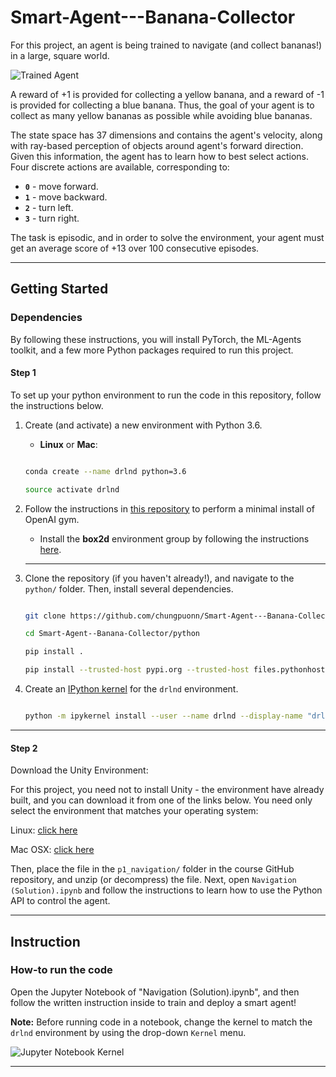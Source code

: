 # Smart-Agent---Banana-Collector
For this project, an agent is being trained to navigate (and collect bananas!) in a large, square world.

[//]: # (Image References)

[image1]: https://user-images.githubusercontent.com/10624937/42135619-d90f2f28-7d12-11e8-8823-82b970a54d7e.gif "Trained Agent"

![Trained Agent][image1]

A reward of +1 is provided for collecting a yellow banana, and a reward of -1 is provided for collecting a blue banana.  Thus, the goal of your agent is to collect as many yellow bananas as possible while avoiding blue bananas.  

The state space has 37 dimensions and contains the agent's velocity, along with ray-based perception of objects around agent's forward direction.  Given this information, the agent has to learn how to best select actions.  Four discrete actions are available, corresponding to:
- **`0`** - move forward.
- **`1`** - move backward.
- **`2`** - turn left.
- **`3`** - turn right.

The task is episodic, and in order to solve the environment, your agent must get an average score of +13 over 100 consecutive episodes.

****
  
## Getting Started
### Dependencies 

By following these instructions, you will install PyTorch, the ML-Agents toolkit, and a few more Python packages required to run this project.

#### __Step 1__
To set up your python environment to run the code in this repository, follow the instructions below. 



1. Create (and activate) a new environment with Python 3.6. 

    - __Linux__ or __Mac__:  

    ```bash 

    conda create --name drlnd python=3.6 

    source activate drlnd 

    ``` 



2. Follow the instructions in [this repository](https://github.com/openai/gym) to perform a minimal install of OpenAI gym.   

    - Install the **box2d** environment group by following the instructions [here](https://github.com/openai/gym#box2d). 
    
    ****

3. Clone the repository (if you haven't already!), and navigate to the `python/` folder.  Then, install several dependencies. 

    ```bash 

    git clone https://github.com/chungpuonn/Smart-Agent---Banana-Collector.git 

    cd Smart-Agent--Banana-Collector/python 

    pip install . 

    pip install --trusted-host pypi.org --trusted-host files.pythonhosted.org torch===0.4.0 torchvision===0.2.0 tensorflow==1.7.1 -f https://download.pytorch.org/whl/torch_stable.html

    ``` 

  

4. Create an [IPython kernel](http://ipython.readthedocs.io/en/stable/install/kernel_install.html) for the `drlnd` environment.   

    ```bash 

    python -m ipykernel install --user --name drlnd --display-name "drlnd" 

    ``` 

****
#### __Step 2__
Download the Unity Environment:

For this project, you need not to install Unity - the environment have already built, and you can download it from one of the links below. You need only select the environment that matches your operating system:

Linux: [click here](https://s3-us-west-1.amazonaws.com/udacity-drlnd/P1/Banana/Banana_Linux.zip)

Mac OSX: [click here](https://s3-us-west-1.amazonaws.com/udacity-drlnd/P1/Banana/Banana.app.zip)


Then, place the file in the `p1_navigation/` folder in the course GitHub repository, and unzip (or decompress) the file.  Next, open `Navigation (Solution).ipynb` and follow the instructions to learn how to use the Python API to control the agent.

****
## Instruction

### How-to run the code

Open the Jupyter Notebook of "Navigation (Solution).ipynb", and then follow the written instruction inside to train and deploy a smart agent!

__Note:__ Before running code in a notebook, change the kernel to match the `drlnd` environment by using the drop-down `Kernel` menu.  
  

[//]: # (Image References)

[image2]: /src/Value-based-methods/Smart-Agent---Banana-Collector/image/ipynb_kernel.png "Trained Agent"

![Jupyter Notebook Kernel][image2]

****

